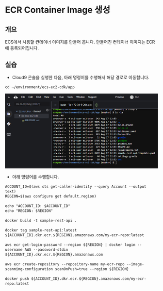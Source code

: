 # ECR Container Image 생성

## 개요

ECS에서 사용할 컨테이너 이미지를 만들어 봅니다. 만들어진 컨테이너 이미지는 ECR에 등록되어집니다.

## 실습

* Cloud9 콘솔을 실행한 다음, 아래 명령어를 수행해서 해당 경로로 이동합니다.

```
cd ~/environment/ecs-ec2-cdk/app
```

![](../.gitbook/assets/image.png)

* 아래 명령어를 수행합니다.&#x20;



```
ACCOUNT_ID=$(aws sts get-caller-identity --query Account --output text)
REGION=$(aws configure get default.region)

echo "ACCOUNT_ID: $ACCOUNT_ID"
echo "REGION: $REGION"

docker build -t sample-rest-api .

docker tag sample-rest-api:latest ${ACCOUNT_ID}.dkr.ecr.${REGION}.amazonaws.com/my-ecr-repo:latest

aws ecr get-login-password --region ${REGION} | docker login --username AWS --password-stdin ${ACCOUNT_ID}.dkr.ecr.${REGION}.amazonaws.com

aws ecr create-repository --repository-name my-ecr-repo --image-scanning-configuration scanOnPush=true --region ${REGION}

docker push ${ACCOUNT_ID}.dkr.ecr.${REGION}.amazonaws.com/my-ecr-repo:latest
```
